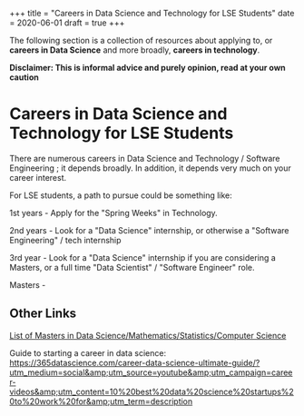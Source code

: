 +++
title = "Careers in Data Science and Technology for LSE Students"
date = 2020-06-01
draft = true
+++

The following section is a collection of resources about applying to, or **careers in Data Science** and more broadly, **careers in technology**. 

**Disclaimer: This is informal advice and purely opinion, read at your own caution**

# Careers in Data Science and Technology for LSE Students

There are numerous careers in Data Science and Technology / Software Engineering ; it depends broadly. In addition, it depends very much on your career interest.

For LSE students, a path to pursue could be something like:

1st years - Apply for the "Spring Weeks" in Technology.

2nd years - Look for a "Data Science" internship, or otherwise a "Software Engineering" / tech internship

3rd year - Look for a "Data Science" internship if you are considering a Masters, or a full time "Data Scientist" / "Software Engineer" role.

Masters - 




## Other Links

[List of Masters in Data Science/Mathematics/Statistics/Computer Science](https://github.com/dsatlse/Careers/blob/master/Masters.md)

Guide to starting a career in data science:
https://365datascience.com/career-data-science-ultimate-guide/?utm_medium=social&amp;utm_source=youtube&amp;utm_campaign=career-videos&amp;utm_content=10%20best%20data%20science%20startups%20to%20work%20for&amp;utm_term=description
